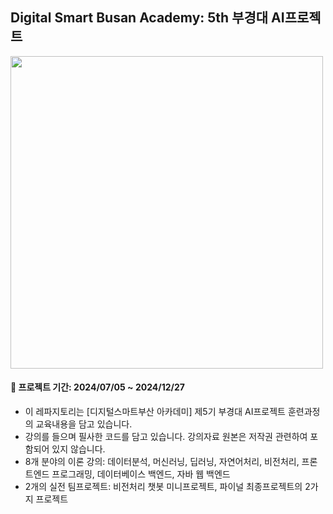 ## Digital Smart Busan Academy: 5th 부경대 AI프로젝트 
<img src="Poster.jpg" height="500">

#### 📖 프로젝트 기간: 2024/07/05 ~ 2024/12/27

* 이 레파지토리는 [디지털스마트부산 아카데미] 제5기 부경대 AI프로젝트 훈련과정의 교육내용을 담고 있습니다.
* 강의를 들으며 필사한 코드를 담고 있습니다. 강의자료 원본은 저작권 관련하여 포함되어 있지 않습니다.
* 8개 분야의 이론 강의: 데이터분석, 머신러닝, 딥러닝, 자연어처리, 비전처리, 프론트엔드 프로그래밍, 데이터베이스 백엔드, 자바 웹 백엔드
* 2개의 실전 팀프로젝트: 비전처리 챗봇 미니프로젝트, 파이널 최종프로젝트의 2가지 프로젝트
